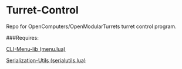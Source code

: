 # Turret-Control
Repo for OpenComputers/OpenModularTurrets turret control program.

###Requires:

[CLI-Menu-lib (menu.lua)](https://github.com/Brodur/CLI-Menu-Lib)

[Serialization-Utils (serialutils.lua)](https://github.com/Brodur/Serialization-Utilities/)
